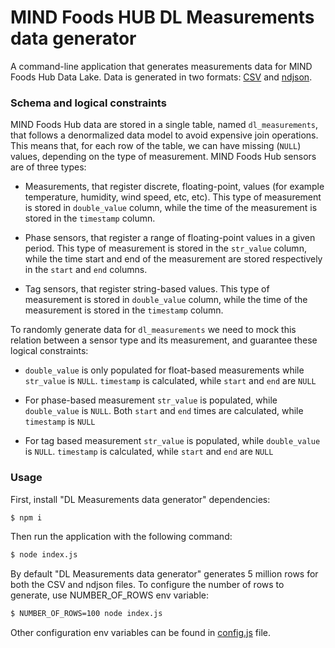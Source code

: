 # MIND Foods HUB DL Measurements data generator

A command-line application that generates measurements data for MIND Foods Hub Data Lake.
Data is generated in two formats: [CSV](https://it.wikipedia.org/wiki/Comma-separated_values) and [ndjson](http://ndjson.org/).

### Schema and logical constraints

MIND Foods Hub data are stored in a single table, named `dl_measurements`, that follows a denormalized data model to avoid expensive join operations.
This means that, for each row of the table, we can have missing (`NULL`) values, depending on the type of measurement.
MIND Foods Hub sensors are of three types:

- Measurements, that register discrete, floating-point, values (for example temperature, humidity, wind speed, etc, etc).
This type of measurement is stored in `double_value` column, while the time of the measurement is stored in the `timestamp` column.

- Phase sensors, that register a range of floating-point values in a given period.
This type of measurement is stored in the `str_value` column, while the time start and end of the measurement are stored respectively in the `start` and `end` columns.

- Tag sensors, that register string-based values.
This type of measurement is stored in `double_value` column, while the time of the measurement is stored in the `timestamp` column.


To randomly generate data for `dl_measurements` we need to mock this relation between a sensor type and its measurement, and guarantee these logical constraints:

- `double_value` is only populated for float-based measurements while `str_value` is `NULL`.
`timestamp` is calculated, while `start` and `end` are `NULL`

- For phase-based measurement `str_value` is populated, while `double_value` is `NULL`.
Both `start` and `end` times are calculated, while `timestamp` is `NULL`

- For tag based measurement `str_value` is populated, while `double_value` is `NULL`.
`timestamp` is calculated, while `start` and `end` are `NULL`

### Usage

First, install "DL Measurements data generator" dependencies:

```sh
$ npm i
```

Then run the application with the following command:

```sh
$ node index.js
```

By default "DL Measurements data generator" generates 5 million rows for both the CSV and ndjson files.
To configure the number of rows to generate, use NUMBER_OF_ROWS env variable:

```sh
$ NUMBER_OF_ROWS=100 node index.js
```

Other configuration env variables can be found in [config.js](./config.js) file.
